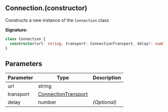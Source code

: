 ## Connection.(constructor)

Constructs a new instance of the `Connection` class

**Signature:**

```typescript
class Connection {
  constructor(url: string, transport: ConnectionTransport, delay?: number);
}
```

## Parameters

| Parameter | Type                                                      | Description       |
| --------- | --------------------------------------------------------- | ----------------- |
| url       | string                                                    |                   |
| transport | [ConnectionTransport](./puppeteer.connectiontransport.md) |                   |
| delay     | number                                                    | <i>(Optional)</i> |
